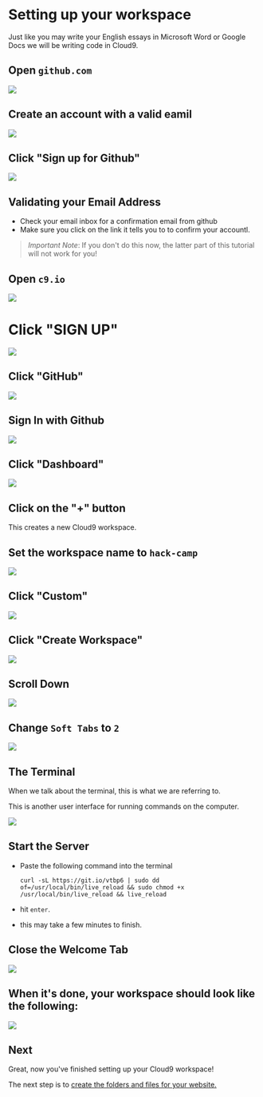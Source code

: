 # Setting up your workspace

Just like you may write your English essays in Microsoft Word or Google Docs we will be writing code in Cloud9.

## Open `github.com`
![](img/c9_v2_setup_1.png)

## Create an account with a valid eamil
![](img/c9_v2_setup_2.png)

## Click "Sign up for Github"
![](img/c9_v2_setup_3.png)

## Validating your Email Address

- Check your email inbox for a confirmation email from github
- Make sure you click on the link it tells you to to confirm your accountl.

> *Important Note*: If you don't do this now, the latter part of this tutorial will not work for you!

## Open `c9.io`
![](img/c9_v2_setup_4.png)

# Click "SIGN UP"
![](img/c9_v2_setup_5.png)

## Click "GitHub"
![](img/c9_v2_setup_6.png)

## Sign In with Github
![](img/c9_v2_setup_7.png)

## Click "Dashboard"
![](img/c9_v2_setup_8.png)

## Click on the "+" button
This creates a new Cloud9 workspace.

## Set the workspace name to `hack-camp`
![](img/c9_v2_setup_12.png)

## Click "Custom"

![](img/c9_v2_setup_13.png)

## Click "Create Workspace"
![](img/c9_v2_setup_14.png)

## Scroll Down
![](img/c9_v2_setup_16.png)

## Change `Soft Tabs` to `2`
![](img/c9_v2_setup_17.png)

## The Terminal
When we talk about the terminal, this is what we are referring to.

This is another user interface for running commands on the computer.

![](img/c9_v2_setup_18.png)

## Start the Server

- Paste the following command into the terminal

    ```
    curl -sL https://git.io/vtbp6 | sudo dd of=/usr/local/bin/live_reload && sudo chmod +x /usr/local/bin/live_reload && live_reload
    ```

- hit `enter`. 

- this may take a few minutes to finish.

## Close the Welcome Tab
![](img/c9_closed_welcome_tab.png)

## When it's done, your workspace should look like the following:
![](img/c9_live_reload_installed.png)

## Next

Great, now you've finished setting up your Cloud9 workspace!

The next step is to [create the folders and files for your website.](file_creation.md)
